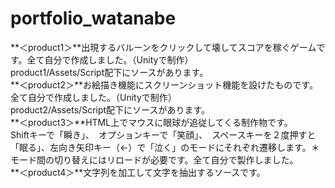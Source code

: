 # portfolio_watanabe
**＜product1＞**出現するバルーンをクリックして壊してスコアを稼ぐゲームです。全て自分で作成しました。（Unityで制作）<br>
            product1/Assets/Script配下にソースがあります。<br>
**＜product2＞**お絵描き機能にスクリーンショット機能を設けたものです。全て自分で作成しました。（Unityで制作）<br>
            product2/Assets/Script配下にソースがあります。<br>
**＜product3＞**HTML上でマウスに眼球が追従してくる制作物です。<br>Shiftキーで「瞬き」、　オプションキーで「笑顔」、　スペースキーを２度押すと「眠る」、左向き矢印キー（←）で「泣く」のモードにそれぞれ遷移します。＊モード間の切り替えにはリロードが必要です。全て自分で製作しました。<br>
**＜product4＞**文字列を加工して文字を抽出するソースです。<br>

